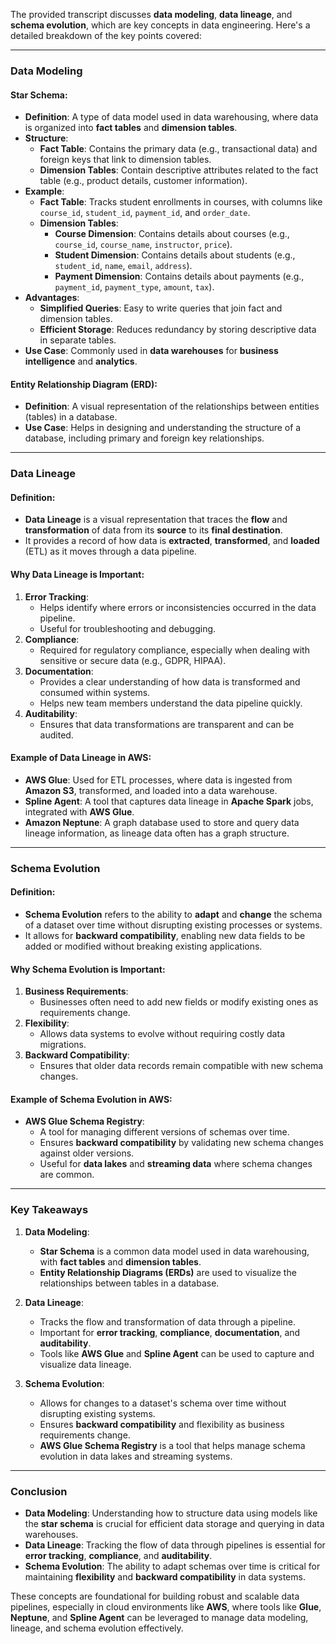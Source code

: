 The provided transcript discusses **data modeling**, **data lineage**, and **schema evolution**, which are key concepts in data engineering. Here's a detailed breakdown of the key points covered:

---

### **Data Modeling**

#### **Star Schema**:
- **Definition**: A type of data model used in data warehousing, where data is organized into **fact tables** and **dimension tables**.
- **Structure**:
  - **Fact Table**: Contains the primary data (e.g., transactional data) and foreign keys that link to dimension tables.
  - **Dimension Tables**: Contain descriptive attributes related to the fact table (e.g., product details, customer information).
- **Example**:
  - **Fact Table**: Tracks student enrollments in courses, with columns like `course_id`, `student_id`, `payment_id`, and `order_date`.
  - **Dimension Tables**:
    - **Course Dimension**: Contains details about courses (e.g., `course_id`, `course_name`, `instructor`, `price`).
    - **Student Dimension**: Contains details about students (e.g., `student_id`, `name`, `email`, `address`).
    - **Payment Dimension**: Contains details about payments (e.g., `payment_id`, `payment_type`, `amount`, `tax`).
- **Advantages**:
  - **Simplified Queries**: Easy to write queries that join fact and dimension tables.
  - **Efficient Storage**: Reduces redundancy by storing descriptive data in separate tables.
- **Use Case**: Commonly used in **data warehouses** for **business intelligence** and **analytics**.

#### **Entity Relationship Diagram (ERD)**:
- **Definition**: A visual representation of the relationships between entities (tables) in a database.
- **Use Case**: Helps in designing and understanding the structure of a database, including primary and foreign key relationships.

---

### **Data Lineage**

#### **Definition**:
- **Data Lineage** is a visual representation that traces the **flow** and **transformation** of data from its **source** to its **final destination**.
- It provides a record of how data is **extracted**, **transformed**, and **loaded** (ETL) as it moves through a data pipeline.

#### **Why Data Lineage is Important**:
1. **Error Tracking**:
   - Helps identify where errors or inconsistencies occurred in the data pipeline.
   - Useful for troubleshooting and debugging.
2. **Compliance**:
   - Required for regulatory compliance, especially when dealing with sensitive or secure data (e.g., GDPR, HIPAA).
3. **Documentation**:
   - Provides a clear understanding of how data is transformed and consumed within systems.
   - Helps new team members understand the data pipeline quickly.
4. **Auditability**:
   - Ensures that data transformations are transparent and can be audited.

#### **Example of Data Lineage in AWS**:
- **AWS Glue**: Used for ETL processes, where data is ingested from **Amazon S3**, transformed, and loaded into a data warehouse.
- **Spline Agent**: A tool that captures data lineage in **Apache Spark** jobs, integrated with **AWS Glue**.
- **Amazon Neptune**: A graph database used to store and query data lineage information, as lineage data often has a graph structure.

---

### **Schema Evolution**

#### **Definition**:
- **Schema Evolution** refers to the ability to **adapt** and **change** the schema of a dataset over time without disrupting existing processes or systems.
- It allows for **backward compatibility**, enabling new data fields to be added or modified without breaking existing applications.

#### **Why Schema Evolution is Important**:
1. **Business Requirements**:
   - Businesses often need to add new fields or modify existing ones as requirements change.
2. **Flexibility**:
   - Allows data systems to evolve without requiring costly data migrations.
3. **Backward Compatibility**:
   - Ensures that older data records remain compatible with new schema changes.

#### **Example of Schema Evolution in AWS**:
- **AWS Glue Schema Registry**:
  - A tool for managing different versions of schemas over time.
  - Ensures **backward compatibility** by validating new schema changes against older versions.
  - Useful for **data lakes** and **streaming data** where schema changes are common.

---

### **Key Takeaways**

1. **Data Modeling**:
   - **Star Schema** is a common data model used in data warehousing, with **fact tables** and **dimension tables**.
   - **Entity Relationship Diagrams (ERDs)** are used to visualize the relationships between tables in a database.

2. **Data Lineage**:
   - Tracks the flow and transformation of data through a pipeline.
   - Important for **error tracking**, **compliance**, **documentation**, and **auditability**.
   - Tools like **AWS Glue** and **Spline Agent** can be used to capture and visualize data lineage.

3. **Schema Evolution**:
   - Allows for changes to a dataset's schema over time without disrupting existing systems.
   - Ensures **backward compatibility** and flexibility as business requirements change.
   - **AWS Glue Schema Registry** is a tool that helps manage schema evolution in data lakes and streaming systems.

---

### **Conclusion**

- **Data Modeling**: Understanding how to structure data using models like the **star schema** is crucial for efficient data storage and querying in data warehouses.
- **Data Lineage**: Tracking the flow of data through pipelines is essential for **error tracking**, **compliance**, and **auditability**.
- **Schema Evolution**: The ability to adapt schemas over time is critical for maintaining **flexibility** and **backward compatibility** in data systems.

These concepts are foundational for building robust and scalable data pipelines, especially in cloud environments like **AWS**, where tools like **Glue**, **Neptune**, and **Spline Agent** can be leveraged to manage data modeling, lineage, and schema evolution effectively.